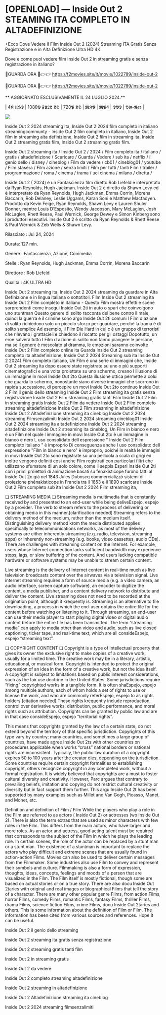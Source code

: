 # [OPENLOAD] — Inside Out 2 STEAMING ITA COMPLETO IN ALTADEFINIZIONE

+Ecco Dove Vedere Il Film Inside Out 2 (2024) Streaming ITA Gratis Senza Registrazione e in Alta Definizione Ultra HD 4K.

Dove e come puoi vedere film Inside Out 2 in streaming gratis e senza registrazione in italiano?

🔴GUARDA ORA 🔴👉👉 https://f2movies.site/it/movie/1022789/inside-out-2

🔴GUARDA ORA 🔴👉👉 https://f2movies.site/it/movie/1022789/inside-out-2

** AGGIORNATO ESCLUSIVAMENTE IL 24 LUGLIO 2024.**

| 4𝕶 𝖀𝕳𝕯 | 1080𝕻 𝕱𝖀𝕷𝕷 𝕳𝕯 | 720𝕻 𝕳𝕯 | 𝕸𝕶𝖁 | 𝕸𝕻4 | 𝕯𝖁𝕯 | 𝕭𝖑𝖚-𝕽𝖆𝖞 |

<p dir="auto"><a href="https://f2movies.site/it/movie/1022789/inside-out-2" rel="nofollow"><img src="https://camo.githubusercontent.com/917e6ed5c302499242165dcc02bdbce85c075fd21b35918eb9c0b771855261b8/68747470733a2f2f7374617469632e7769787374617469632e636f6d2f6d656469612f6232343966395f61646163386637306662336634356238383639313639366337376465313866337e6d76322e676966" style="max-width: 100%;"></a>
      <span>
        <a href="https://f2movies.site/it/movie/1022789/inside-out-2" rel="nofollow">
</a></span></p>

Inside Out 2 2024 streaming ita, Inside Out 2 2024 film completo in italiano streamingcommunty - Inside Out 2 film completo in italiano, Inside Out 2 film in streaming alta definizione, Inside Out 2 film in streaming ita, Inside Out 2 streaming gratis film, Inside Out 2 streaming gratis film.

Inside Out 2 streaming ita / Inside Out 2 / 2024 / Film completo ita / italiano / gratis / altadefinizione / Scaricare / Guarda / Vedere / sub ita / netflix / il genio dello / disney / cineblog / Film da vedere / cb01 / cineblog01 / youtube / Film stasera / Film azione / senza limiti / Film per tutti / tanti Film / trailer / programmazione / roma / cinema / trama / uci cinema / milano / diretta /

Inside Out 2 ( 2024) è un Fantascienza film diretto Rob Liefeld e interpretato da Ryan Reynolds, Hugh Jackman. Inside Out 2 è diretto da Shawn Levy ed è interpretato da Ryan Reynolds, Hugh Jackman, Emma Corrin, Morena Baccarin, Rob Delaney, Leslie Uggams, Karan Soni e Matthew Macfadyen. Prodotto da Kevin Feige, Ryan Reynolds, Shawn Levy e Lauren Shuler Donner, mentre Louis D’Esposito, Wendy Jacobson, Mary McLaglen, Josh McLaglen, Rhett Reese, Paul Wernick, George Dewey e Simon Kinberg sono i produttori esecutivi. Inside Out 2 è scritto da Ryan Reynolds & Rhett Reese & Paul Wernick & Zeb Wells & Shawn Levy.

Rilasciato : Jul 24, 2024

Durata: 127 min.

Genere : Fantascienza, Azione, Commedia

Stelle : Ryan Reynolds, Hugh Jackman, Emma Corrin, Morena Baccarin

Direttore : Rob Liefeld

Qualità : 4K ULTRA HD

Inside Out 2 streaming ita, Inside Out 2 2024 streaming da guardare in Alta Definizione e in lingua italiana o sottotitoli. Film Inside Out 2 streaming ita Inside Out 2 Film completo in italiano - Questo Film mostra effetti e scene sorprendenti come insegui Inside Out 2ti in auto o spari che coinvolgono uno stuntman Questo genere di solito racconta del bene contro il male, quindi la guerra e il crimine sono argo Inside Out 2ti comuni I Film d azione di solito richiedono solo un piccolo sforzo per guardare, perché la trama è di solito semplice Ad esempio, il Film Die Hard in cui c è un gruppo di terroristi che rilevano i grattacieli e chiedono il riscatto per gli ostaggi Dopotutto, un eroe salverà tutto I Film d azione di solito non fanno piangere le persone, ma se il genere è mescolato al dramma, le emozioni saranno coinvolte Inside Out 2 Film completo online ita Guarda Inside Out 2 streaming completo ita altadefinizione, Inside Out 2 2024 Streaming sub ita Inside Out 2 2024) Film completo italiano, Un Film è una serie di immagini che, Inside Out 2 streaming ita dopo essere state registrate su uno o più supporti cinematografici e una volta proiettate su uno schermo, creano l illusione di un immagine in movi Inside Out 2to Questa illusione ottica permette a colui che guarda lo schermo, nonostante siano diverse immagini che scorrono in rapida successione, di percepire un movi Inside Out 2to continuo Inside Out 2 Film il genio dello streaming Inside Out 2 Film streaming ita gratis senza registrazione Inside Out 2 Film streaming gratis tanti Film Inside Out 2 Film in streaming gratis Inside Out 2 Film da vedere Inside Out 2 Film completo streaming altadefinizione Inside Out 2 Film streaming in altadefinizione Inside Out 2 Altadefinizione streaming ita cineblog Inside Out 2 2024 streaming Filmsenzalimiti Inside Out 2 2024 streaming cineblog01 Inside Out 2 2024 streaming ita altadefinizione Inside Out 2 2024 streaming altadefinizione Inside Out 2 streaming ita cineblog, Un Film in bianco e nero è un Film nel quale l immagine in movi Inside Out 2to è un immagine in bianco e nero L uso consolidato dell espressione " Inside Out 2 Film completo italiano " è improprio Di conseguenza anche l uso consolidato dell espressione "Film in bianco e nero" è improprio, poiché in realtà le immagini in movi Inside Out 2to sono registrate su una pellicola a scala di grigi ed inoltre vengono definiti così anche Film registrati con particolari filtri che utilizzano sfumature di un solo colore, come il seppia Esperi Inside Out 2ti con i primi proiettori di animazione basati su fenakisticope furono fatti al Inside Out 2o già nel 1843 Jules Duboscq commercializzò sistemi di proiezione phénakisticope in Francia tra il 1853 e il 1890 scaricare Inside Out 2 Film completo sub ita Inside Out 2 2024 Film streaming ita,

❏ STREAMING MEDIA ❏ Streaming media is multimedia that is constantly received by and presented to an end-user while being deliveEspejo, espejo by a provider. The verb to stream refers to the process of delivering or obtaining media in this manner.[clarification needed] Streaming refers to the delivery method of the medium, rather than the medium itself. Distinguishing delivery method krom the media distributed applies specifically to telecommunications networks, as most of the delivery systems are either inherently streaming (e.g. radio, television, streaming apps) or inherently non-streaming (e.g. books, video cassettes, audio CDs). There are challenges with streaming content on the Internet. For example, users whose Internet connection lacks sufficient bandwidth may experience stops, lags, or slow buffering of the content. And users lacking compatible hardware or software systems may be unable to stream certain content.

Live streaming is the delivery of Internet content in real-time much as live television broadcasts content over the airwaves via a television signal. Live internet streaming requires a form of source media (e.g. a video camera, an audio interface, screen capture software), an encoder to digitize the content, a media publisher, and a content delivery network to distribute and deliver the content. Live streaming does not need to be recorded at the origination point, although it krequently is. Streaming is an alternative to file downloading, a process in which the end-user obtains the entire file for the content before watching or listening to it. Through streaming, an end-user can use their media player to start playing digital video or digital audio content before the entire file has been transmitted. The term “streaming media” can apply to media other than video and audio, such as live closed captioning, ticker tape, and real-time text, which are all consideEspejo, espejo “streaming text”.

❏ COPYRIGHT CONTENT ❏ Copyright is a type of intellectual property that gives its owner the exclusive right to make copies of a creative work, usually for a limited time. The creative work may be in a literary, artistic, educational, or musical form. Copyright is intended to protect the original expression of an idea in the form of a creative work, but not the idea itself. A copyright is subject to limitations based on public interest considerations, such as the fair use doctrine in the United States. Some jurisdictions require “fixing” copyrighted works in a tangible form. It is often shaEspejo, espejo among multiple authors, each of whom holds a set of rights to use or license the work, and who are commonly referEspejo, espejo to as rights holders.[citation needed] These rights krequently include reproduction, control over derivative works, distribution, public performance, and moral rights such as attribution. Copyrights can be granted by public law and are in that case consideEspejo, espejo “territorial rights”.

This means that copyrights granted by the law of a certain state, do not extend beyond the territory of that specific jurisdiction. Copyrights of this type vary by country; many countries, and sometimes a large group of countries, have made agree Inside Out 2ts with other countries on procedures applicable when works “cross” national borders or national rights are inconsistent. Typically, the public law duration of a copyright expires 50 to 100 years after the creator dies, depending on the jurisdiction. Some countries require certain copyright formalities to establishing copyright, others recognize copyright in any completed work, without a formal registration. It is widely believed that copyrights are a must to foster cultural diversity and creativity. However, Parc argues that contrary to prevailing beliefs, imitation and copying do not restrict cultural creativity or diversity but in fact support them further. This argu Inside Out 2t has been supported by many examples such as Millet and Van Gogh, Picasso, Manet, and Monet, etc.

Definition and definition of Film / Film While the players who play a role in the Film are referred to as actors ( Inside Out 2) or actresses (wo Inside Out 2). There is also the term extras that are used as minor characters with few roles in the Film. This differs from the main actors, who have larger and more roles. As an actor and actress, good acting talent must be required that corresponds to the subject of the Film in which he plays the leading role. In certain scenes, the role of the actor can be replaced by a stunt man or a stunt man. The existence of a stuntman is important to replace the actors who play difficult and extreme scenes that are usually found in action-action Films. Movies can also be used to deliver certain messages from the Filmmaker. Some industries also use Film to convey and represent their symbols and culture. Filmmaking is also a form of expression, thoughts, ideas, concepts, feelings and moods of a person that are visualized in the Film. The Film itself is mostly fictional, though some are based on actual stories or on a true story. There are also docu Inside Out 2taries with original and real images or biographical Films that tell the story of a character. There are many other popular genre Films, from action Films, horror Films, comedy Films, romantic Films, fantasy Films, thriller Films, drama Films, science fiction Films, crime Films, docu Inside Out 2taries and others. This is some information about the definition of Film or Film. The information has been cited from various sources and references. Hope it can be useful.

Inside Out 2 il genio dello streaming

Inside Out 2 streaming ita gratis senza registrazione

Inside Out 2 streaming gratis tanti film

Inside Out 2 in streaming gratis

Inside Out 2 da vedere

Inside Out 2 completo streaming altadefinizione

Inside Out 2 streaming in altadefinizione

Inside Out 2 Altadefinizione streaming ita cineblog

Inside Out 2 2024 streaming filmsenzalimiti
